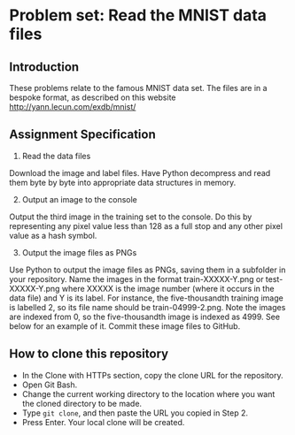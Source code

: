 # Problem set: Read the MNIST data files

## Introduction
These problems relate to the famous MNIST data set. The files are in a bespoke format, as described on this website http://yann.lecun.com/exdb/mnist/

## Assignment Specification

1. Read the data files

Download the image and label files. Have Python decompress and read them byte by byte into appropriate data structures in memory.

2. Output an image to the console

Output the third image in the training set to the console. Do this by representing any pixel value less than 128 as a full stop and any other pixel value as a hash symbol.

3. Output the image files as PNGs

Use Python to output the image files as PNGs, saving them in a subfolder in your repository. Name the images in the format train-XXXXX-Y.png or test-XXXXX-Y.png where XXXXX is the image number (where it occurs in the data file) and Y is its label. For instance, the five-thousandth training image is labelled 2, so its file name should be train-04999-2.png. Note the images are indexed from 0, so the five-thousandth image is indexed as 4999. See below for an example of it. Commit these image files to GitHub.

## How to clone this repository

* In the Clone with HTTPs section, copy the clone URL for the repository.
* Open Git Bash.
* Change the current working directory to the location where you want the cloned directory to be made.
* Type `git clone`, and then paste the URL you copied in Step 2.
* Press Enter. Your local clone will be created.
